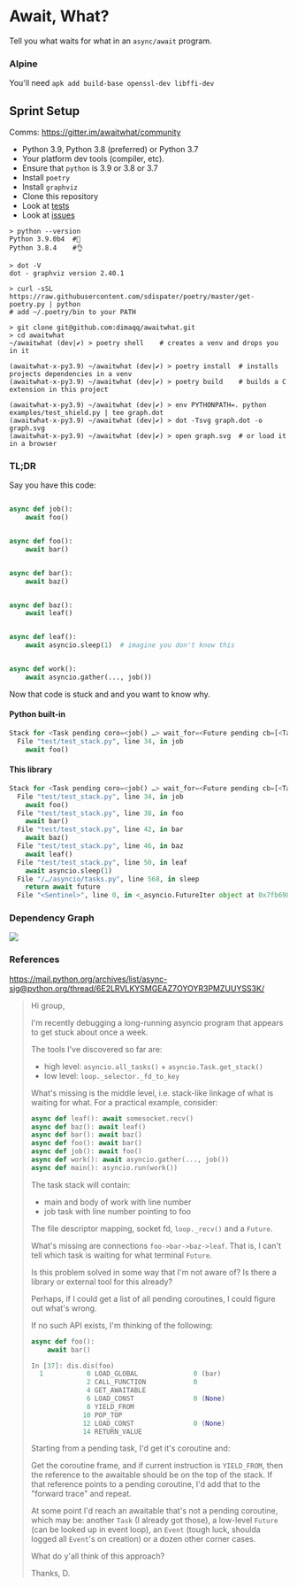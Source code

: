 # Await, What?

Tell you what waits for what in an `async/await` program.

### Alpine

You'll need `apk add build-base openssl-dev libffi-dev`

## Sprint Setup

Comms: https://gitter.im/awaitwhat/community

* Python 3.9, Python 3.8 (preferred) or Python 3.7
* Your platform dev tools (compiler, etc).
* Ensure that `python` is 3.9 or 3.8 or 3.7
* Install `poetry`
* Install `graphviz`
* Clone this repository
* Look at [tests](https://github.com/dimaqq/awaitwhat/tree/master/test)
* Look at [issues](https://github.com/dimaqq/awaitwhat/issues)

```console
> python --version
Python 3.9.0b4  #🧡
Python 3.8.4    #👌

> dot -V
dot - graphviz version 2.40.1

> curl -sSL https://raw.githubusercontent.com/sdispater/poetry/master/get-poetry.py | python
# add ~/.poetry/bin to your PATH

> git clone git@github.com:dimaqq/awaitwhat.git
> cd awaitwhat
~/awaitwhat (dev|✔) > poetry shell    # creates a venv and drops you in it

(awaitwhat-x-py3.9) ~/awaitwhat (dev|✔) > poetry install  # installs projects dependencies in a venv
(awaitwhat-x-py3.9) ~/awaitwhat (dev|✔) > poetry build    # builds a C extension in this project

(awaitwhat-x-py3.9) ~/awaitwhat (dev|✔) > env PYTHONPATH=. python examples/test_shield.py | tee graph.dot
(awaitwhat-x-py3.9) ~/awaitwhat (dev|✔) > dot -Tsvg graph.dot -o graph.svg
(awaitwhat-x-py3.9) ~/awaitwhat (dev|✔) > open graph.svg  # or load it in a browser
```

### TL;DR

Say you have this code:
```py

async def job():
    await foo()


async def foo():
    await bar()


async def bar():
    await baz()


async def baz():
    await leaf()


async def leaf():
    await asyncio.sleep(1)  # imagine you don't know this


async def work():
    await asyncio.gather(..., job())
```

Now that code is stuck and and you want to know why.

#### Python built-in
```py
Stack for <Task pending coro=<job() …> wait_for=<Future pending cb=[<TaskWakeupMethWrapper …>()]> cb=[…]> (most recent call last):
  File "test/test_stack.py", line 34, in job
    await foo()
```

#### This library
```py
Stack for <Task pending coro=<job() …> wait_for=<Future pending cb=[<TaskWakeupMethWrapper …>()]> cb=[…]> (most recent call last):
  File "test/test_stack.py", line 34, in job
    await foo()
  File "test/test_stack.py", line 38, in foo
    await bar()
  File "test/test_stack.py", line 42, in bar
    await baz()
  File "test/test_stack.py", line 46, in baz
    await leaf()
  File "test/test_stack.py", line 50, in leaf
    await asyncio.sleep(1)
  File "/…/asyncio/tasks.py", line 568, in sleep
    return await future
  File "<Sentinel>", line 0, in <_asyncio.FutureIter object at 0x7fb6981690d8>: …
```

### Dependency Graph

<img src="https://raw.github.com/dimaqq/awaitwhat/master/doc/test_future.svg?sanitize=true">

### References

https://mail.python.org/archives/list/async-sig@python.org/thread/6E2LRVLKYSMGEAZ7OYOYR3PMZUUYSS3K/

> Hi group,
>
> I'm recently debugging a long-running asyncio program that appears to get stuck about once a week.
>
> The tools I've discovered so far are:
> * high level: `asyncio.all_tasks()` + `asyncio.Task.get_stack()`
> * low level: `loop._selector._fd_to_key`
>
> What's missing is the middle level, i.e. stack-like linkage of what is waiting for what. For a practical example, consider:
>
> ```py
> async def leaf(): await somesocket.recv()
> async def baz(): await leaf()
> async def bar(): await baz()
> async def foo(): await bar()
> async def job(): await foo()
> async def work(): await asyncio.gather(..., job())
> async def main(): asyncio.run(work())
> ```
>
> The task stack will contain:
> * main and body of work with line number
> * job task with line number pointing to foo
>
> The file descriptor mapping, socket fd, `loop._recv()` and a `Future`.
>
> What's missing are connections `foo->bar->baz->leaf`.
> That is, I can't tell which task is waiting for what terminal `Future`.
>
> Is this problem solved in some way that I'm not aware of?
> Is there a library or external tool for this already?
>
> Perhaps, if I could get a list of all pending coroutines, I could figure out what's wrong.
>
> If no such API exists, I'm thinking of the following:
>
> ```py
> async def foo():
>     await bar()
>
> In [37]: dis.dis(foo)
>   1           0 LOAD_GLOBAL              0 (bar)
>               2 CALL_FUNCTION            0
>               4 GET_AWAITABLE
>               6 LOAD_CONST               0 (None)
>               8 YIELD_FROM
>              10 POP_TOP
>              12 LOAD_CONST               0 (None)
>              14 RETURN_VALUE
> ```
>
> Starting from a pending task, I'd get it's coroutine and:
>
> Get the coroutine frame, and if current instruction is `YIELD_FROM`, then the reference to the awaitable should be on the top of the stack.
> If that reference points to a pending coroutine, I'd add that to the "forward trace" and repeat.
>
> At some point I'd reach an awaitable that's not a pending coroutine, which may be: another `Task` (I already got those), a low-level `Future` (can be looked up in event loop), an `Event` (tough luck, shoulda logged all `Event`'s on creation) or a dozen other corner cases.
>
> What do y'all think of this approach?
>
> Thanks,
> D.
